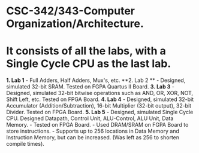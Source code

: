 # CSC-342/343-Computer Organization/Architecture.
# It consists of all the labs, with a Single Cycle CPU as the last lab.
**1. Lab 1**
    - Full Adders, Half Adders, Mux's, etc.
**2. Lab 2 **
    - Designed, simulated 32-bit SRAM. Tested on FGPA Quartus II Board.
**3. Lab 3**
    - Designed, simulated 32-bit bitwise operations such as AND, OR, XOR, NOT, Shift Left, etc. Tested on FPGA Board.
**4. Lab 4**
    - Designed, simulated 32-bit Accumulator (Addition/Subtraction), 16-bit Multiplier (32-bit output), 32-bit Divider. Tested on FPGA Board.
**5. Lab 5**
    - Designed, simulated Single Cycle CPU. Designed Datapath, Control Unit, ALU-Control, ALU Unit, Data Memory.
    - Tested on FPGA Board.
    - Used DRAM/SRAM on FGPA Board to store instructions. 
    - Supports up to 256 locations in Data Memory and Instruction Memory, but can be increased. (Was left as 256 to shorten compile times).

